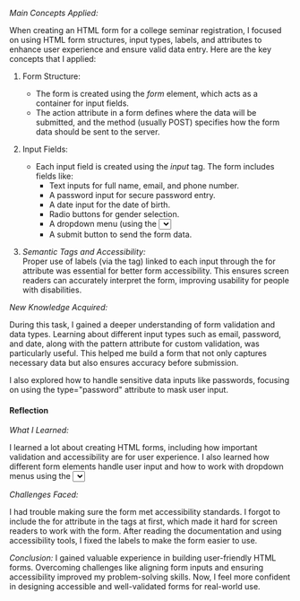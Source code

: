 
*Main Concepts Applied:*

When creating an HTML form for a college seminar registration, I focused on using HTML form structures, input types, labels, and attributes to enhance user experience and ensure valid data entry. Here are the key concepts that I applied:

1. Form Structure:
   - The form is created using the *form* element, which acts as a container for input fields.
   - The action attribute in a form defines where the data will be submitted, and the method (usually POST) specifies how the form data should be sent to the server.

2. Input Fields:
   - Each input field is created using the *input* tag. The form includes fields like:
     - Text inputs for full name, email, and phone number.
     - A password input for secure password entry.
     - A date input for the date of birth.
     - Radio buttons for gender selection.
     - A dropdown menu (using the <select> tag) for meal preferences.
     - A submit button to send the form data.

   
3. *Semantic Tags and Accessibility:*  
   Proper use of labels (via the <label> tag) linked to each input through the for attribute was essential for better form accessibility. This ensures screen readers can accurately interpret the form, improving usability for people with disabilities.

*New Knowledge Acquired:*

During this task, I gained a deeper understanding of form validation and data types. Learning about different input types such as email, password, and date, along with the pattern attribute for custom validation, was particularly useful. This helped me build a form that not only captures necessary data but also ensures accuracy before submission.

I also explored how to handle sensitive data inputs like passwords, focusing on using the type="password" attribute to mask user input.

#### Reflection

*What I Learned:*

I learned a lot about creating HTML forms, including how important validation and accessibility are for user experience. I also learned how different form elements handle user input and how to work with dropdown menus using the <select> tag.

*Challenges Faced:*

I had trouble making sure the form met accessibility standards. I forgot to include the for attribute in the <label> tags at first, which made it hard for screen readers to work with the form. After reading the documentation and using accessibility tools, I fixed the labels to make the form easier to use.

*Conclusion:*
I gained valuable experience in building user-friendly HTML forms. Overcoming challenges like aligning form inputs and ensuring accessibility improved my problem-solving skills. Now, I feel more confident in designing accessible and well-validated forms for real-world use.